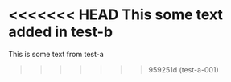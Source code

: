 <<<<<<< HEAD
This some text added in test-b
=======
This is some text from test-a
>>>>>>> 959251d (test-a-001)
